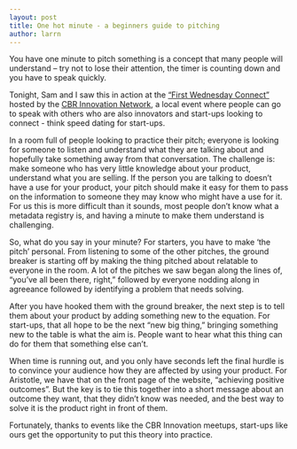 ```yaml
---
layout: post
title: One hot minute - a beginners guide to pitching
author: larrn
---
```


You have one minute to pitch something is a concept that many people will understand – 
try not to lose their attention, the timer is counting down and you have to speak quickly.

Tonight, Sam and I saw this in action at the [“First Wednesday Connect”](https://services.anu.edu.au/news-events/first-wednesday-connect) hosted by the 
[CBR Innovation Network](http://cbrin.com.au/), a local event where people can go to speak with others who
are also innovators and start-ups looking to connect - think speed dating for start-ups. 

In a room full of people looking to practice their pitch; everyone is looking for someone
to listen and understand what they are talking about and hopefully take something away
from that conversation. The challenge is: make someone who has very little knowledge
about your product, understand what you are selling. If the person you are talking to
doesn’t have a use for your product, your pitch should make it easy for them to pass
on the information to someone they may know who might have a use for it. For us this
is more difficult than it sounds, most people don’t know what a metadata registry is,
and having a minute to make them understand is challenging. 

So, what do you say in your minute? For starters, you have to make ‘the pitch’ personal.
From listening to some of the other pitches, the ground breaker is starting off by making
the thing pitched about relatable to everyone in the room. A lot of the pitches we saw began
along the lines of, “you’ve all been there, right,” followed by everyone nodding along in
agreeance followed by identifying a problem that needs solving. 

After you have hooked them with the ground breaker, the next step is to tell them
about your product by adding something new to the equation. For start-ups, that all
hope to be the next “new big thing,” bringing something new to the table is what the
aim is. People want to hear what this thing can do for them that something else can’t. 

When time is running out, and you only have seconds left the final hurdle is to convince
your audience how they are affected by using your product. For Aristotle, we have that on
the front page of the website, “achieving positive outcomes”. But the key is to tie this together
into a short message about an outcome they want, that they didn’t know was needed, and the best
way to solve it is the product right in front of them.

Fortunately, thanks to events like the CBR Innovation meetups, start-ups like ours get the opportunity to put this theory into practice.